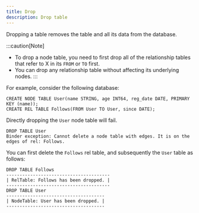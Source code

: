 ```yaml
---
title: Drop
description: Drop table
---
```


Dropping a table removes the table and all its data from the database.

:::caution[Note]
- To drop a node table, you need to first drop all of the relationship tables that refer to X in
its `FROM` or `TO` first.
- You can drop any relationship table without affecting its underlying nodes.
:::

For example, consider the following database:
```cypher
CREATE NODE TABLE User(name STRING, age INT64, reg_date DATE, PRIMARY KEY (name));
CREATE REL TABLE Follows(FROM User TO User, since DATE);
```

Directly dropping the `User` node table will fail.
```cypher
DROP TABLE User
Binder exception: Cannot delete a node table with edges. It is on the edges of rel: Follows.
```

You can first delete the `Follows` rel table, and subsequently the `User` table as follows:
```cypher
DROP TABLE Follows
---------------------------------------
| RelTable: Follows has been dropped. |
---------------------------------------
DROP TABLE User
-------------------------------------
| NodeTable: User has been dropped. |
-------------------------------------
```
